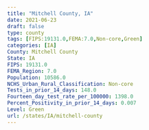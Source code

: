 ```yaml
---
title: "Mitchell County, IA"
date: 2021-06-23
draft: false
type: county
tags: [FIPS:19131.0,FEMA:7.0,Non-core,Green]
categories: [IA]
County: Mitchell County
State: IA
FIPS: 19131.0
FEMA_Region: 7.0
Population: 10586.0
NCHS_Urban_Rural_Classification: Non-core
Tests_in_prior_14_days: 148.0
Fourteen_day_test_rate_per_100000: 1398.0
Percent_Positivity_in_prior_14_days: 0.007
Level: Green
url: /states/IA/mitchell-county
---
```



